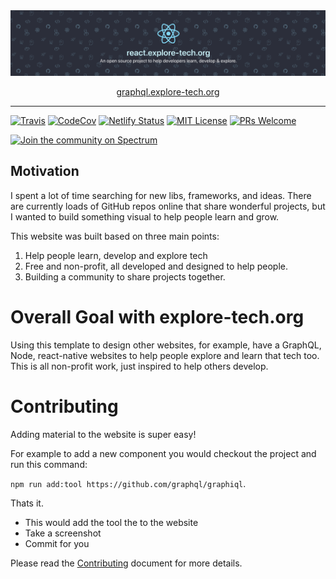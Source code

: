 <div align="center">

<img alt="header" src="./header.png" />

[graphql.explore-tech.org](https://graphql.explore-tech.org)

</div>

<hr/>

[![Travis](https://img.shields.io/travis/boyney123/graphql.explore-tech.org/master.svg)](https://travis-ci.org/boyney123/graphql.explore-tech.org)
[![CodeCov](https://codecov.io/gh/boyney123/graphql.explore-tech.org/branch/master/graph/badge.svg?token=AoXW3EFgMP)](https://codecov.io/gh/boyney123/graphql.explore-tech.org)
[![Netlify Status](https://api.netlify.com/api/v1/badges/b8b80b61-4213-4bd8-ac48-831738e1ca1b/deploy-status)](https://app.netlify.com/sites/react-openlist/deploys)
[![MIT License][license-badge]][license]
[![PRs Welcome][prs-badge]][prs]

[![Join the community on Spectrum][spectrum-badge]][spectrum]

## Motivation

I spent a lot of time searching for new libs, frameworks, and ideas. There are currently loads of GitHub repos online that share wonderful projects, but I wanted to build something visual to help people learn and grow.

This website was built based on three main points:

1. Help people learn, develop and explore tech
1. Free and non-profit, all developed and designed to help people.
1. Building a community to share projects together.

# Overall Goal with explore-tech.org

Using this template to design other websites, for example, have a GraphQL, Node, react-native websites to help people explore and learn that tech too. This is all non-profit work, just inspired to help others develop.

# Contributing

Adding material to the website is super easy!

For example to add a new component you would checkout the project and run this command:

`npm run add:tool https://github.com/graphql/graphiql`.

Thats it.

- This would add the tool the to the website
- Take a screenshot
- Commit for you

Please read the [Contributing](CONTRIBUTING.md) document for more details.

[spectrum-badge]: https://withspectrum.github.io/badge/badge.svg
[spectrum]: https://spectrum.chat/explore-tech
[license-badge]: https://img.shields.io/badge/License-MIT-yellow.svg
[license]: https://github.com/boyney123/graphql.explore-tech.org/blob/master/LICENSE
[prs-badge]: https://img.shields.io/badge/PRs-welcome-brightgreen.svg?style=flat-square
[prs]: http://makeapullrequest.com
